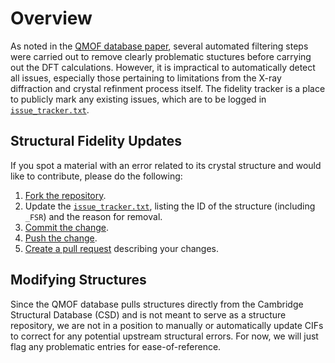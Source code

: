 # Overview
As noted in the [QMOF database paper](https://doi.org/10.26434/chemrxiv.13147616), several automated filtering steps were carried out to remove clearly problematic stuctures before carrying out the DFT calculations. However, it is impractical to automatically detect all issues, especially those pertaining to limitations from the X-ray diffraction and crystal refinment process itself. The fidelity tracker is a place to publicly mark any existing issues, which are to be logged in [`issue_tracker.txt`](https://github.com/arosen93/QMOF/blob/main/fidelity_tracker/issue_tracker.txt).

## Structural Fidelity Updates
If you spot a material with an error related to its crystal structure and would like to contribute, please do the following:

1. [Fork the repository](https://docs.github.com/en/free-pro-team@latest/github/getting-started-with-github/fork-a-repo).
2. Update the [`issue_tracker.txt`](https://github.com/arosen93/QMOF/blob/main/fidelity_tracker/issue_tracker.txt), listing the ID of the structure (including `_FSR`) and the reason for removal.
3. [Commit the change](https://docs.github.com/en/free-pro-team@latest/desktop/contributing-and-collaborating-using-github-desktop/committing-and-reviewing-changes-to-your-project).
4. [Push the change](https://docs.github.com/en/free-pro-team@latest/desktop/contributing-and-collaborating-using-github-desktop/pushing-changes-to-github).
5. [Create a pull request](https://docs.github.com/en/free-pro-team@latest/github/collaborating-with-issues-and-pull-requests/creating-a-pull-request) describing your changes.

## Modifying Structures
Since the QMOF database pulls structures directly from the Cambridge Structural Database (CSD) and is not meant to serve as a structure repository, we are not in a position to manually or automatically update CIFs to correct for any potential upstream structural errors. For now, we will just flag any problematic entries for ease-of-reference.
